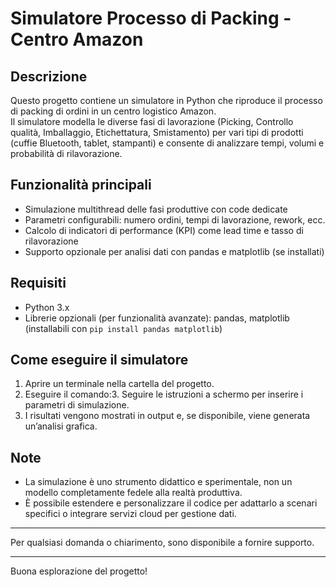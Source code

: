 # Simulatore Processo di Packing - Centro Amazon

## Descrizione
Questo progetto contiene un simulatore in Python che riproduce il processo di packing di ordini in un centro logistico Amazon.  
Il simulatore modella le diverse fasi di lavorazione (Picking, Controllo qualità, Imballaggio, Etichettatura, Smistamento) per vari tipi di prodotti (cuffie Bluetooth, tablet, stampanti) e consente di analizzare tempi, volumi e probabilità di rilavorazione.

## Funzionalità principali
- Simulazione multithread delle fasi produttive con code dedicate
- Parametri configurabili: numero ordini, tempi di lavorazione, rework, ecc.
- Calcolo di indicatori di performance (KPI) come lead time e tasso di rilavorazione
- Supporto opzionale per analisi dati con pandas e matplotlib (se installati)

## Requisiti
- Python 3.x
- Librerie opzionali (per funzionalità avanzate): pandas, matplotlib (installabili con `pip install pandas matplotlib`)

## Come eseguire il simulatore
1. Aprire un terminale nella cartella del progetto.
2. Eseguire il comando:3. Seguire le istruzioni a schermo per inserire i parametri di simulazione.
4. I risultati vengono mostrati in output e, se disponibile, viene generata un’analisi grafica.

## Note
- La simulazione è uno strumento didattico e sperimentale, non un modello completamente fedele alla realtà produttiva.
- È possibile estendere e personalizzare il codice per adattarlo a scenari specifici o integrare servizi cloud per gestione dati.

---

Per qualsiasi domanda o chiarimento, sono disponibile a fornire supporto.

---

Buona esplorazione del progetto!
